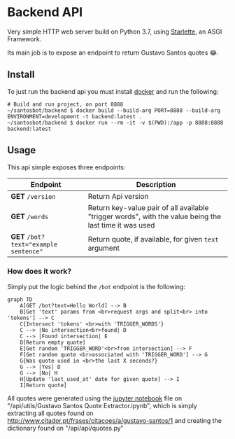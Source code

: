 # Backend API

Very simple HTTP web server build on Python 3.7, using [Starlette](https://www.starlette.io/), an ASGI Framework.

Its main job is to expose an endpoint to return Gustavo Santos quotes 😂.

## Install 

To just run the backend api you must install [docker](https://docs.docker.com/get-docker/) and run the following:

```shell script
# Build and run project, on port 8888
~/santosbot/backend $ docker build --build-arg PORT=8888 --build-arg ENVIRONMENT=development -t backend:latest .
~/santosbot/backend $ docker run --rm -it -v $(PWD):/app -p 8888:8888 backend:latest 
```

## Usage

This api simple exposes three endpoints:

| Endpoint | Description |
| ----- | ----- | 
| **GET** `/version` | Return Api version | 
| **GET** `/words` | Return key-value pair of all available "trigger words", with the value being the last time it was used |
| **GET** `/bot?text="example sentence"` | Return quote, if available, for given `text` argument |  


### How does it work?

Simply put the logic behind the `/bot` endpoint is the following:

```mermaidjs
graph TD
	A[GET /bot?text=Hello World] --> B
	B[Get 'text' params from <br>request args and split<br> into 'tokens'] --> C
    C{Intersect 'tokens' <br>with 'TRIGGER_WORDS'}
	C --> |No intersection<br>found| D
	C --> |Found intersection| E
    D[Return empty quote]
    E[Get random 'TRIGGER_WORD'<br>from intersection] --> F
    F[Get random quote <br>associated with 'TRIGGER_WORD'] --> G
    G{Was quote used in <br>the last X seconds?}
    G --> |Yes| D
    G --> |No| H
    H[Update 'last_used_at' date for given quote] --> I
    I[Return quote]
```

All quotes were generated using the [jupyter notebook](https://jupyter.org/) file on "/api/utils/Gustavo Santos Quote Extractor.ipynb", 
which is simply extracting all quotes found on http://www.citador.pt/frases/citacoes/a/gustavo-santos/1 and creating the dictionary found on "/api/api/quotes.py"